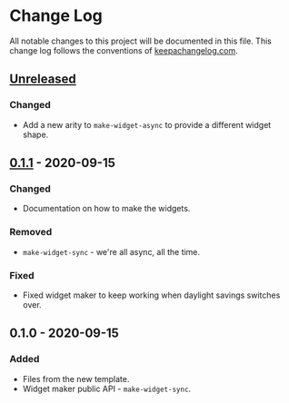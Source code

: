 # Change Log
All notable changes to this project will be documented in this file. This change log follows the conventions of [keepachangelog.com](http://keepachangelog.com/).

## [Unreleased]
### Changed
- Add a new arity to `make-widget-async` to provide a different widget shape.

## [0.1.1] - 2020-09-15
### Changed
- Documentation on how to make the widgets.

### Removed
- `make-widget-sync` - we're all async, all the time.

### Fixed
- Fixed widget maker to keep working when daylight savings switches over.

## 0.1.0 - 2020-09-15
### Added
- Files from the new template.
- Widget maker public API - `make-widget-sync`.

[Unreleased]: https://github.com/your-name/slimslender.core/compare/0.1.1...HEAD
[0.1.1]: https://github.com/your-name/slimslender.core/compare/0.1.0...0.1.1

